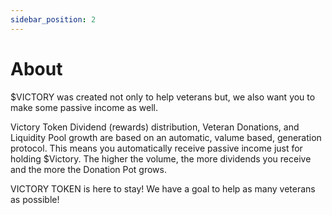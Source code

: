 ```yaml
---
sidebar_position: 2
---
```

# About


$VICTORY was created not only to help veterans but, we also want you to make some passive income as well.

Victory Token Dividend (rewards) distribution, Veteran Donations, and Liquidity Pool growth are based on an automatic, valume based, generation protocol.
This means you automatically receive passive income just for holding $Victory. The higher the volume, the more dividends you receive and the more the Donation Pot grows.


VICTORY TOKEN is here to stay! We have a goal to help as many veterans as possible!


